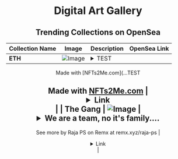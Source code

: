 <div align="center">

# Digital Art Gallery

## Trending Collections on OpenSea

| Collection Name                       | Image                                                                                     | Description                       | OpenSea Link                                                                                          |
|---------------------------------------|-------------------------------------------------------------------------------------------|-----------------------------------|--------------------------------------------------------------------------------------------------------|
| **ETH** | ![Image](https://i.seadn.io/s/raw/files/bd02e35db55d552269a0521fcc94fa14.gif?w=500&auto=format?w=200&auto=format) | <details><summary>TEST

Made with [NFTs2Me.com](...</summary>TEST

Made with [NFTs2Me.com](https://nfts2me.com/)</details> | <details><summary>Link</summary>[ETH](https://opensea.io/collection/eth-820)</details> |
| **The Gang** | ![Image](https://i.seadn.io/s/raw/files/d3f15c1e8d29ea9f85dd6adf35ade791.jpg?w=500&auto=format?w=200&auto=format) | <details><summary>We are a team, no it's family....</summary>We are a team, no it's family.
--
See more by Raja PS on Remx at remx.xyz/raja-ps</details> | <details><summary>Link</summary>[The Gang](https://opensea.io/collection/the-gang-9)</details> |

</div>